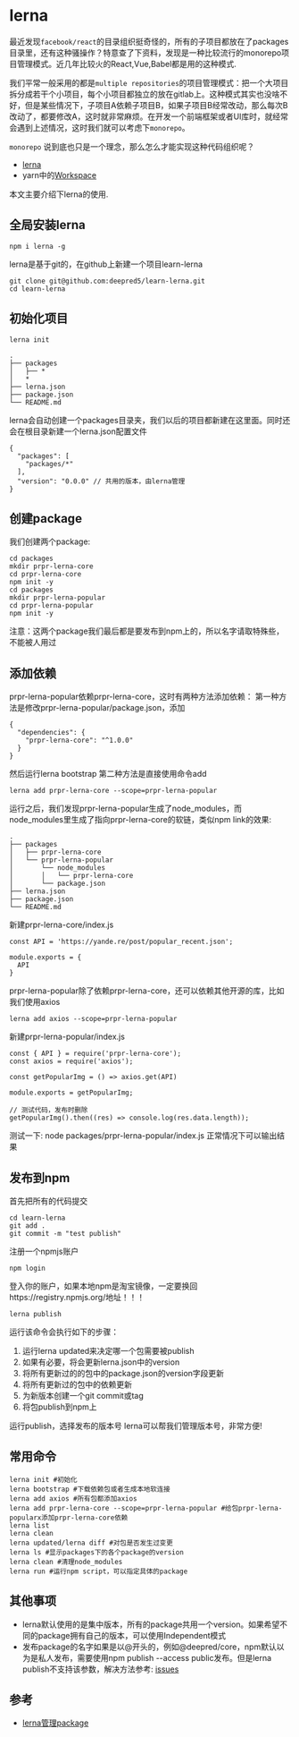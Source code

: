 # lerna

最近发现`facebook/react`的目录组织挺奇怪的，所有的子项目都放在了packages目录里，还有这种骚操作？特意查了下资料，发现是一种比较流行的monorepo项目管理模式。近几年比较火的React,Vue,Babel都是用的这种模式.

我们平常一般采用的都是`multiple repositories`的项目管理模式：把一个大项目拆分成若干个小项目，每个小项目都独立的放在gitlab上。这种模式其实也没啥不好，但是某些情况下，子项目A依赖子项目B，如果子项目B经常改动，那么每次B改动了，都要修改A，这时就非常麻烦。在开发一个前端框架或者UI库时，就经常会遇到上述情况，这时我们就可以考虑下`monorepo`。

`monorepo` 说到底也只是一个理念，那么怎么才能实现这种代码组织呢？

- [lerna](https://lerna.js.org/)
- yarn中的[Workspace](https://yarnpkg.com/lang/zh-hans/docs/workspaces/)

本文主要介绍下lerna的使用.

## 全局安装lerna

```
npm i lerna -g
```

lerna是基于git的，在github上新建一个项目learn-lerna

```
git clone git@github.com:deepred5/learn-lerna.git
cd learn-lerna
```

## 初始化项目

```
lerna init

.
├── packages
│   ├── *
│   *
├── lerna.json
├── package.json
└── README.md
```

lerna会自动创建一个packages目录夹，我们以后的项目都新建在这里面。同时还会在根目录新建一个lerna.json配置文件

```
{
  "packages": [
    "packages/*"
  ],
  "version": "0.0.0" // 共用的版本，由lerna管理
}
```

## 创建package
我们创建两个package:

```
cd packages
mkdir prpr-lerna-core
cd prpr-lerna-core
npm init -y
cd packages
mkdir prpr-lerna-popular
cd prpr-lerna-popular
npm init -y
```

注意：这两个package我们最后都是要发布到npm上的，所以名字请取特殊些，不能被人用过

## 添加依赖
prpr-lerna-popular依赖prpr-lerna-core，这时有两种方法添加依赖：
第一种方法是修改prpr-lerna-popular/package.json，添加

```
{
  "dependencies": {
    "prpr-lerna-core": "^1.0.0"
  }
}
```

然后运行lerna bootstrap
第二种方法是直接使用命令add

```
lerna add prpr-lerna-core --scope=prpr-lerna-popular
```

运行之后，我们发现prpr-lerna-popular生成了node_modules，而node_modules里生成了指向prpr-lerna-core的软链，类似npm link的效果:

```
.
├── packages
│   ├── prpr-lerna-core
│   └── prpr-lerna-popular
│	    └── node_modules
│       │   └── prpr-lerna-core
│       └── package.json
├── lerna.json
├── package.json
└── README.md
````

新建prpr-lerna-core/index.js

```
const API = 'https://yande.re/post/popular_recent.json';

module.exports = {
  API
}
```

prpr-lerna-popular除了依赖prpr-lerna-core，还可以依赖其他开源的库，比如我们使用axios

```
lerna add axios --scope=prpr-lerna-popular
```

新建prpr-lerna-popular/index.js

```
const { API } = require('prpr-lerna-core');
const axios = require('axios');

const getPopularImg = () => axios.get(API)

module.exports = getPopularImg;

// 测试代码，发布时删除
getPopularImg().then((res) => console.log(res.data.length));
```

测试一下: node packages/prpr-lerna-popular/index.js 正常情况下可以输出结果

## 发布到npm
首先把所有的代码提交

```
cd learn-lerna
git add .
git commit -m "test publish"
```

注册一个npmjs账户

```
npm login
```

登入你的账户，如果本地npm是淘宝镜像，一定要换回https://registry.npmjs.org/地址！！！

```
lerna publish
```

运行该命令会执行如下的步骤：

1. 运行lerna updated来决定哪一个包需要被publish
2. 如果有必要，将会更新lerna.json中的version
3. 将所有更新过的的包中的package.json的version字段更新
4. 将所有更新过的包中的依赖更新
5. 为新版本创建一个git commit或tag
6. 将包publish到npm上

运行publish，选择发布的版本号
lerna可以帮我们管理版本号，非常方便!

## 常用命令
```
lerna init #初始化
lerna bootstrap #下载依赖包或者生成本地软连接
lerna add axios #所有包都添加axios
lerna add prpr-lerna-core --scope=prpr-lerna-popular #给包prpr-lerna-popularx添加prpr-lerna-core依赖
lerna list
lerna clean
lerna updated/lerna diff #对包是否发生过变更
lerna ls #显示packages下的各个package的version
lerna clean #清理node_modules
lerna run #运行npm script，可以指定具体的package
```

## 其他事项
- lerna默认使用的是集中版本，所有的package共用一个version。如果希望不同的package拥有自己的版本，可以使用Independent模式
- 发布package的名字如果是以@开头的，例如@deepred/core，npm默认以为是私人发布，需要使用npm publish --access public发布。但是lerna publish不支持该参数，解决方法参考: [issues](https://github.com/lerna/lerna/issues/914)

## 参考
 - [lerna管理package](https://zhuanlan.zhihu.com/p/72727979)
